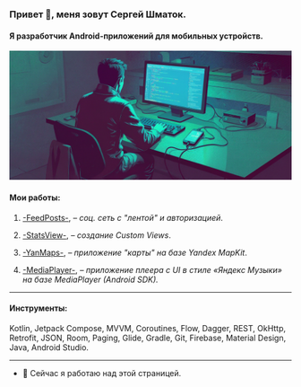 ### Привет 👋, меня зовут Сергей Шматок.
#### Я разработчик Android-приложений для мобильных устройств.
![Я разработчик Android-приложений для мобильных устройств.](https://github.com/SergeyShmatok/SergeyShmatok/blob/7bb5509affa2b83e1b0981aa9308631b920de298/Banners/uiijehokWnBvzdSAiEI4Hr4VekKeP9MBYrJ4TIU9.png)

#### Мои работы:
1.	[-FeedPosts-](https://github.com/SergeyShmatok/-FeedPosts-.git), _– cоц. сеть с "лентой" и авторизацией_.

2. [-StatsView-](https://github.com/SergeyShmatok/-StatsView-.git), _– создание Custom Views_.

3. [-YanMaps-](https://github.com/SergeyShmatok/-YanMaps-.git), _– приложение "карты" на базе Yandex MapKit_.

4. [-MediaPlayer-](https://github.com/SergeyShmatok/-MediaPlayer-.git), _– приложение плеера с UI в стиле «Яндекс Музыки» на базе MediaPlayer (Android SDK)._

____________

#### Инструменты: 

Kotlin, Jetpack Compose, MVVM, Coroutines, Flow, Dagger, REST, OkHttp, Retrofit, JSON, Room, Paging, Glide, Gradle, Git, Firebase, Material Design, Java, Android Studio.

____________

- 🔭 Сейчас я работаю над этой страницей.




